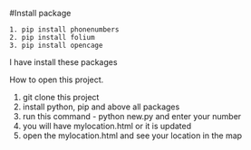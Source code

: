 #Install package
```
1. pip install phonenumbers
2. pip install folium
3. pip install opencage
```
I have install these packages

How to open this project.
1. git clone this project
2. install python, pip and above all packages
3. run this command - python new.py and enter your number
4. you will have mylocation.html or it is updated
5. open the mylocation.html and see your location in the map


